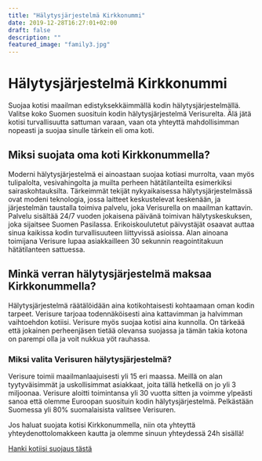 ```yaml
---
title: "Hälytysjärjestelmä Kirkkonummi"
date: 2019-12-28T16:27:01+02:00
draft: false
description: ""
featured_image: "family3.jpg"
---
```


# Hälytysjärjestelmä Kirkkonummi

Suojaa kotisi maailman edistyksekkäimmällä kodin hälytysjärjestelmällä.
Valitse koko Suomen suosituin kodin hälytysjärjestelmä Verisurelta. 
Älä jätä kotisi turvallisuutta sattuman varaan, vaan ota yhteyttä mahdollisimman nopeasti ja suojaa sinulle tärkein eli oma koti.


## Miksi suojata oma koti Kirkkonummella?

Moderni hälytysjärjestelmä ei ainoastaan suojaa kotiasi murrolta, vaan myös tulipalolta, vesivahingolta ja muilta perheen hätätilanteilta esimerkiksi sairaskohtauksilta.
Tärkeimmät tekijät nykyaikaisessa hälytysjärjestelmässä ovat modeni teknologia, jossa laitteet keskustelevat keskenään, ja järjestelmän taustalla toimiva palvelu, joka Verisurella on maailman kattavin. Palvelu sisältää 24/7 vuoden jokaisena päivänä toimivan hälytyskeskuksen, joka sijaitsee Suomen Pasilassa. Erikoiskoulutetut päivystäjät osaavat auttaa sinua kaikissa kodin turvallisuuteen liittyvissä asioissa. Alan ainoana toimijana Verisure lupaa asiakkailleen 30 sekunnin reagointitakuun hätätilanteen sattuessa.



## Minkä verran hälytysjärjestelmä maksaa Kirkkonummella? 

Hälytysjärjestelmä räätälöidään aina kotikohtaisesti kohtaamaan oman kodin tarpeet. 
Verisure tarjoaa todennäköisesti aina kattavimman ja halvimman vaihtoehdon kotiisi.
Verisure myös suojaa kotisi aina kunnolla. On tärkeää että jokainen perheenjäsen tietää olevansa suojassa ja tämän takia kotona on parempi olla ja voit nukkua yöt rauhassa.


### Miksi valita Verisuren hälytysjärjestelmä?

Verisure toimii maailmanlaajuisesti yli 15 eri maassa. Meillä on alan tyytyväisimmät ja uskollisimmat asiakkaat, joita tällä hetkellä on jo yli 3 miljoonaa. Verisure aloitti toimintansa yli 30 vuotta sitten ja voimme ylpeästi sanoa että olemme Euroopan suosituin kodin hälytysjärjestelmä. Pelkästään Suomessa yli 80% suomalaisista valitsee Verisuren.

Jos haluat suojata kotisi Kirkkonummella, niin ota yhteyttä yhteydenottolomakkeen kautta ja olemme sinuun yhteydessä 24h sisällä! 

<div class="button-wrapper">
            <a class="button cta-button" href="/yhteydenotto">Hanki kotiisi suojaus tästä</a>
          </div>